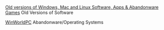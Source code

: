 
[Old versions of Windows, Mac and Linux Software, Apps & Abandonware Games](http://www.oldversion.com/)
Old Versions of Software

[WinWorldPC](https://winworldpc.com/)
Abandonware/Operating Systems
